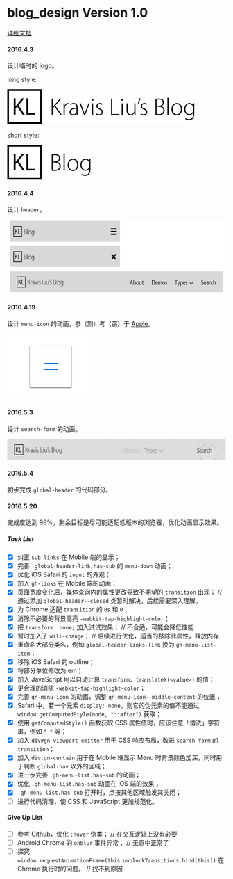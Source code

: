 # blog_design Version 1.0
[详细文档](https://shimo.im/doc/quKkJaZK5DsqpbJk)

#### 2016.4.3

设计临时的 logo。

long style: 

<img src="README_files/Long Style.png" alt="Long Style.png" height="80">

short style: 

<img src="README_files/Short Style.png" alt="Short Style.png" height="80">

#### 2016.4.4

设计 `header`。

<img src="README_files/header design.png" alt="header design.png" height="170">

#### 2016.4.19

设计 `menu-icon` 的动画，参（剽）考（窃）于 [Apple](http://www.apple.com)。

<img src="README_files/menu_icon_animation_v1@8x.gif" alt="menu_icon_animation_v1@8x.gif" height="150">

#### 2016.5.3

设计 `search-form` 的动画。

<img src="README_files/search_form_animation_v1.gif" alt="search_form_animation_v1.gif" height="48">

#### 2016.5.4

初步完成 `global-header` 的代码部分。

#### 2016.5.20

完成度达到 98%，剩余目标是尽可能适配低版本的浏览器，优化动画显示效果。

##### Task List
- [x] 纠正 `sub-links` 在 Mobile 端的显示；
- [x] 完善 `.global-header-link.has-sub` 的 `menu-down` 动画；
- [x] 优化 iOS Safari 的 `input` 的外观；
- [x] 加入 `gh-links` 在 Mobile 端的动画；
- [x] 页面宽度变化后，媒体查询内的属性更改导致不期望的 `transition` 出现； // 通过添加 `global-header--closed` 类暂时解决，后续需要深入理解。
- [x] 为 Chrome 适配 `transition` 的 `0s` 和 `0`；
- [x] 消除不必要的背景高亮 `-webkit-tap-highlight-color`；
- [x] 把 `transform: none;` 加入试试效果； // 不合适，可能会降低性能
- [x] 暂时加入了 `will-change`； // 后续进行优化，适当的移除此属性，释放内存
- [x] 重命名大部分类名，例如 `global-header-links-link` 换为 `gh-menu-list-item`；
- [x] 移除 iOS Safari 的 outline；
- [x] 将部分单位修改为 em；
- [x] 加入 JavaScript 用以自动计算 `transform: translateX(<value>)` 的值；
- [x] 更合理的消除 `-webkit-tap-highlight-color`；
- [x] 完善 `gn-menu-icon` 的动画，调整 `gn-menu-icon--middle-content` 的位置；
- [x] Safari 中，若一个元素 `display: none`，则它的伪元素的值不能通过 `window.getComputedStyle(node, "::after")` 获取；
- [x] 使用 `getComputedStyle()` 函数获取 CSS 属性值时，应该注意「清洗」字符串，例如 `" "` 等；
- [x] 加入 `div#gn-viewport-emitter` 用于 CSS 响应布局，改进 `search-form` 的 `transition`；
- [x] 加入 `div.gn-curtain` 用于在 Mobile 端显示 Menu 时背景颜色加深，同时用于判断 `global-nav` 以外的区域；
- [x] 进一步完善 `.gh-menu-list.has-sub` 的动画；
- [x] 优化 `.gh-menu-list.has-sub` 动画在 iOS 端的效果；
- [x] `.gh-menu-list.has-sub` 打开时，点按其他区域触发其关闭；
- [ ] 进行代码清理，使 CSS 和 JavaScript 更加规范化。

#### Give Up List
- [ ] 参考 Github，优化 `:hover` 伪类； // 在交互逻辑上没有必要
- [ ] Android Chrome 的 `onblur` 事件异常； // 无意中正常了
- [ ] 探究 `window.requestAnimationFrame(this.unblockTransitions.bind(this))` 在 Chrome 执行时的问题。 // 找不到原因
